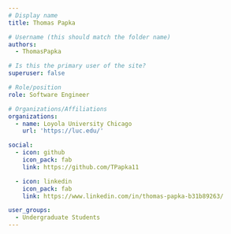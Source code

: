 ```yaml
---
# Display name
title: Thomas Papka

# Username (this should match the folder name)
authors:
  - ThomasPapka

# Is this the primary user of the site?
superuser: false

# Role/position
role: Software Engineer

# Organizations/Affiliations
organizations:
  - name: Loyola University Chicago
    url: 'https://luc.edu/'

social:
  - icon: github
    icon_pack: fab
    link: https://github.com/TPapka11

  - icon: linkedin
    icon_pack: fab
    link: https://www.linkedin.com/in/thomas-papka-b31b89263/

user_groups:
  - Undergraduate Students
---
```

